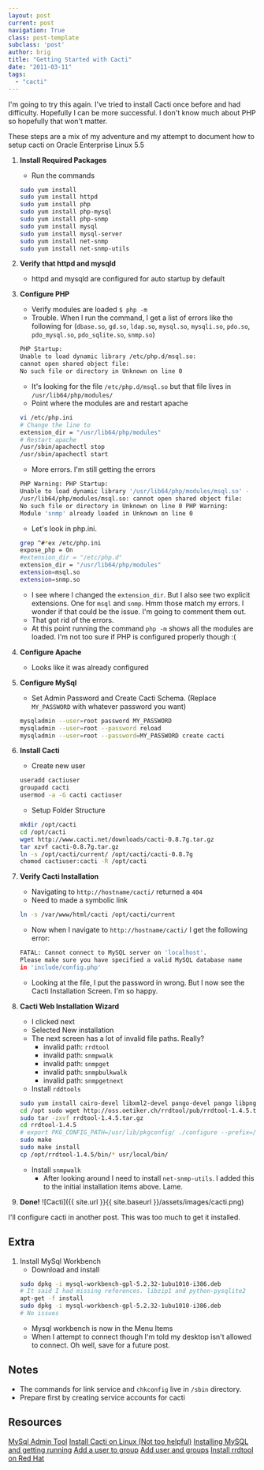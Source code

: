 ```yaml
---
layout: post
current: post
navigation: True
class: post-template
subclass: 'post'
author: brig
title: "Getting Started with Cacti"
date: "2011-03-11"
tags:
  - "cacti"
---
```


I'm going to try this again. I've tried to install Cacti once before and had difficulty. Hopefully I can be more successful. I don't know much about PHP so hopefully that won't matter.

These steps are a mix of my adventure and my attempt to document how to setup cacti on Oracle Enterprise Linux 5.5

1. **Install Required Packages**
    - Run the commands
    ```bash
    sudo yum install
    sudo yum install httpd
    sudo yum install php
    sudo yum install php-mysql
    sudo yum install php-snmp
    sudo yum install mysql
    sudo yum install mysql-server
    sudo yum install net-snmp
    sudo yum install net-snmp-utils
    ```
2. **Verify that httpd and mysqld**
    - httpd and mysqld are configured for auto startup by default
3. **Configure PHP**
    - Verify modules are loaded `$ php -m`
    - Trouble. When I run the command, I get a list of errors like the following for (`dbase.so`, `gd.so`, `ldap.so`, `mysql.so`, `mysqli.so`, `pdo.so`, `pdo_mysql.so`, `pdo_sqlite.so`, `snmp.so`)
    ```bash
    PHP Startup:
    Unable to load dynamic library /etc/php.d/msql.so:
    cannot open shared object file:
    No such file or directory in Unknown on line 0
    ```
    - It's looking for the file `/etc/php.d/msql.so` but that file lives in `/usr/lib64/php/modules/`
    - Point where the modules are and restart apache
    ```bash
    vi /etc/php.ini
    # Change the line to
    extension_dir = "/usr/lib64/php/modules"
    # Restart apache
    /usr/sbin/apachectl stop
    /usr/sbin/apachectl start
    ```
    - More errors. I'm still getting the errors
    ```bash
    PHP Warning: PHP Startup:
    Unable to load dynamic library '/usr/lib64/php/modules/msql.so' -
    /usr/lib64/php/modules/msql.so: cannot open shared object file:
    No such file or directory in Unknown on line 0 PHP Warning:
    Module 'snmp' already loaded in Unknown on line 0
    ```
    - Let's look in php.ini.
    ```bash
    grep ^#*ex /etc/php.ini
    expose_php = On
    #extension_dir = "/etc/php.d"
    extension_dir = "/usr/lib64/php/modules"
    extension=msql.so
    extension=snmp.so
    ```
    - I see where I changed the `extension_dir`. But I also see two explicit extensions. One for `msql` and `snmp`. Hmm those match my errors. I wonder if that could be the issue. I'm going to comment them out.
    - That got rid of the errors.
    - At this point running the command `php -m` shows all the modules are loaded. I'm not too sure if PHP is configured properly though :(
4. **Configure Apache**
    - Looks like it was already configured
5. **Configure MySql**
    - Set Admin Password and Create Cacti Schema. (Replace `MY_PASSWORD` with whatever password you want)
    ```bash
    mysqladmin --user=root password MY_PASSWORD
    mysqladmin --user=root --password reload
    mysqladmin --user=root --password=MY_PASSWORD create cacti
    ```
6. **Install Cacti**
    - Create new user
    ```bash
    useradd cactiuser
    groupadd cacti
    usermod -a -G cacti cactiuser
    ```
    - Setup Folder Structure
    ```bash
    mkdir /opt/cacti
    cd /opt/cacti
    wget http://www.cacti.net/downloads/cacti-0.8.7g.tar.gz
    tar xzvf cacti-0.8.7g.tar.gz
    ln -s /opt/cacti/current/ /opt/cacti/cacti-0.8.7g
    chomod cactiuser:cacti -R /opt/cacti
    ```
7. **Verify Cacti Installation**
    - Navigating to `http://hostname/cacti/` returned a `404`
    - Need to made a symbolic link
    ```bash
    ln -s /var/www/html/cacti /opt/cacti/current
    ```
    - Now when I navigate to `http://hostname/cacti/` I get the following error:
    ```bash
    FATAL: Cannot connect to MySQL server on 'localhost'.
    Please make sure you have specified a valid MySQL database name
    in 'include/config.php'
    ```
    - Looking at the file, I put the password in wrong. But I now see the Cacti Installation Screen. I'm so happy.
8. **Cacti Web Installation Wizard**
    - I clicked next
    - Selected New installation
    - The next screen has a lot of invalid file paths. Really?
        - invalid path: `rrdtool`
        - invalid path: `snmpwalk`
        - invalid path: `snmpget`
        - invalid path: `snmpbulkwalk`
        - invalid path: `snmpgetnext`
    - Install `rddtools`
    ```bash
    sudo yum install cairo-devel libxml2-devel pango-devel pango libpng-devel freetype freetype-devel libart_lgpl-devel
    cd /opt sudo wget http://oss.oetiker.ch/rrdtool/pub/rrdtool-1.4.5.tar.gz
    sudo tar -zxvf rrdtool-1.4.5.tar.gz
    cd rrdtool-1.4.5
    # export PKG_CONFIG_PATH=/usr/lib/pkgconfig/ ./configure --prefix=/usr/local/rrdtool
    sudo make
    sudo make install
    cp /opt/rrdtool-1.4.5/bin/* usr/local/bin/
    ```
    - Install `snmpwalk`
        - After looking around I need to install `net-snmp-utils`. I added this to the initial installation items above. Lame.

9. **Done!** ![Cacti]({{ site.url }}{{ site.baseurl }}/assets/images/cacti.png)

I'll configure cacti in another post. This was too much to get it installed.

## Extra

1. Install MySql Workbench
    - Download and install
    ```bash
    sudo dpkg -i mysql-workbench-gpl-5.2.32-1ubu1010-i386.deb
    # It said I had missing references. libzip1 and python-pysqlite2
    apt-get -f install
    sudo dpkg -i mysql-workbench-gpl-5.2.32-1ubu1010-i386.deb
    # No issues
    ```
    - Mysql workbench is now in the Menu Items
    - When I attempt to connect though I'm told my desktop isn't allowed to connect. Oh well, save for a future post.

## Notes

- The commands for link service and `chkconfig` live in `/sbin` directory.
- Prepare first by creating service accounts for cacti

## Resources

[MySql Admin Tool](http://dev.mysql.com/downloads/mirror.php?id=401623#mirrors) [Install Cacti on Linux (Not too helpful)](http://www.cacti.net/downloads/docs/html/install_unix.html) [Installing MySQL and getting running](http://dev.mysql.com/doc/refman/5.5/en/linux-installation-native.html) [Add a user to group](http://www.cyberciti.biz/faq/howto-linux-add-user-to-group/) [Add user and groups](http://www.yolinux.com/TUTORIALS/LinuxTutorialManagingGroups.html) [Install rrdtool on Red Hat](http://www.cyberciti.biz/faq/howto-install-rrdtool-on-rhel-linux/)
